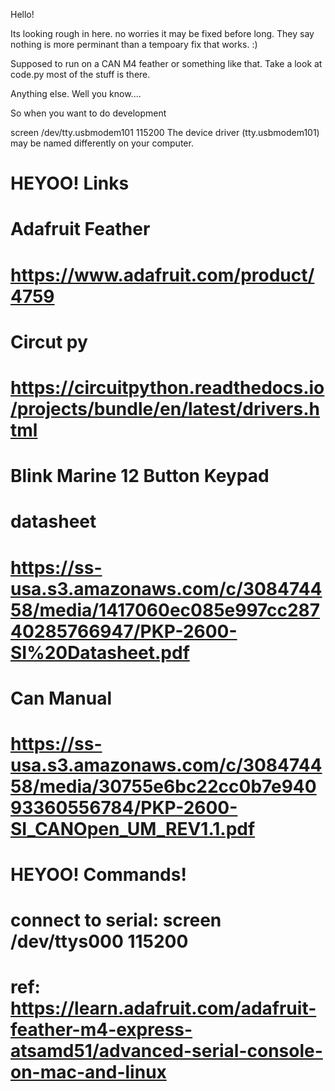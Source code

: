 Hello!

Its looking rough in here. no worries it may be fixed before long.
They say nothing is more perminant than a tempoary fix that works. :)

Supposed to run on a CAN M4 feather or something like that.
Take a look at code.py most of the stuff is there.

Anything else. Well you know....


So when you want to do development

screen /dev/tty.usbmodem101 115200
The device driver (tty.usbmodem101) may be named differently on your computer.

# HEYOO!  Links
#
# Adafruit Feather
# https://www.adafruit.com/product/4759
#
# Circut py
# https://circuitpython.readthedocs.io/projects/bundle/en/latest/drivers.html
#
# Blink Marine 12 Button Keypad
#   datasheet
#   https://ss-usa.s3.amazonaws.com/c/308474458/media/1417060ec085e997cc28740285766947/PKP-2600-SI%20Datasheet.pdf
#   Can Manual
#   https://ss-usa.s3.amazonaws.com/c/308474458/media/30755e6bc22cc0b7e94093360556784/PKP-2600-SI_CANOpen_UM_REV1.1.pdf

# HEYOO!  Commands!
#
# connect to serial: screen /dev/ttys000 115200
# ref: https://learn.adafruit.com/adafruit-feather-m4-express-atsamd51/advanced-serial-console-on-mac-and-linux